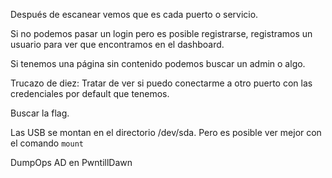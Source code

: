 Después de escanear vemos que es cada puerto o servicio.

Si no podemos pasar un login pero es posible registrarse, registramos un usuario para ver que encontramos en el dashboard.

Si tenemos una página sin contenido podemos buscar un admin o algo.

Trucazo de diez: Tratar de ver si puedo conectarme a otro puerto con las credenciales por default que tenemos.

Buscar la flag.

Las USB se montan en el directorio /dev/sda. Pero es posible ver mejor con el comando `mount`

DumpOps AD en PwntillDawn